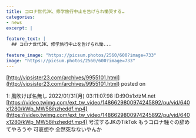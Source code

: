 ```yaml
---
title: コロナ世代JK、修学旅行中止を告げられ慟哭する…
categories:
- news
excerpt: |
  
feature_text: |
  ## コロナ世代JK、修学旅行中止を告げられ慟...
  
feature_image: "https://picsum.photos/2560/600?image=733"
image: "https://picsum.photos/2560/600?image=733"
---
```


[http://vipsister23.com/archives/9955101.html](http://vipsister23.com/archives/9955101.html)
posted on 

<!--more-->

1: 風吹けば名無し 2022/01/31(月) 03:11:07.98 ID:l9Os1xtzM.net [https://video.twimg.com/ext_tw_video/1486629800974245892/pu/vid/640x1280/kWp_MW58ihzheddf.mp4](https://video.twimg.com/ext_tw_video/1486629800974245892/pu/vid/640x1280/kWp_MW58ihzheddf.mp4) 号泣するJKのTikTok もうコロナ騒ぐの辞めてやろうや 可哀想や 全然死なないやんか
